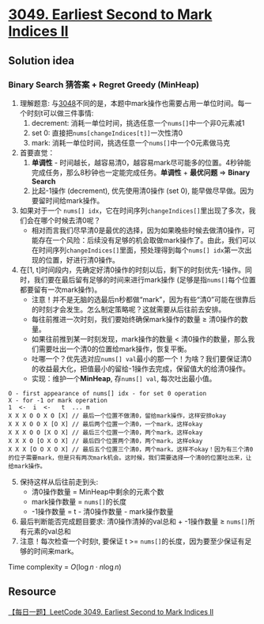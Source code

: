 # [3049. Earliest Second to Mark Indices II](https://leetcode.com/problems/earliest-second-to-mark-indices-ii/description/)

## Solution idea
### Binary Search 猜答案 + Regret Greedy (MinHeap)
1. 理解题意: 与[3048](https://github.com/szhou12/leetcode-go/tree/main/leetcode/3048-Earliest-Second-to-Mark-Indices-I)不同的是，本题中mark操作也需要占用一单位时间。每一个时刻t可以做三件事情:
    1. decrement: 消耗一单位时间，挑选任意一个`nums[]`中一个非0元素减1
    2. set 0: 直接把`nums[changeIndices[t]]`一次性清0
    3. mark: 消耗一单位时间，挑选任意一个`nums[]`中一个0元素做马克
2. 首要直觉：
    1. **单调性** - 时间越长，越容易清0，越容易mark尽可能多的位置。4秒钟能完成任务，那么8秒钟也一定能完成任务。**单调性** + **最优问题** => **Binary Search**
    2. 比起-1操作 (decrement), 优先使用清0操作 (set 0), 能早做尽早做。因为要留时间给mark操作。
3. 如果对于一个 `nums[] idx`，它在时间序列`changeIndices[]`里出现了多次，我们会在哪个时候去清0呢？
    * 相对而言我们尽早清0是最优的选择，因为如果晚些时候去做清0操作，可能存在一个风险：后续没有足够的机会取做mark操作了。由此，我们可以在时间序列`changeIndices[]`里面，预处理得到每个`nums[] idx`第一次出现的位置，好进行清0操作。
4. 在[1, t]时间段内，先确定好清0操作的时刻以后，剩下的时刻优先-1操作。同时，我们要在最后留有足够的时间来进行mark操作 (足够是指`nums[]`每个位置都要留有一次mark操作)。
    * 注意！并不是无脑的选最后n秒都做“mark”，因为有些“清0”可能在很靠后的时刻才会发生。怎么制定策略呢？这就需要从后往前去安排。
    * 每往前推进一次时刻，我们要始终确保mark操作的数量 $\geq$ 清0操作的数量。
    * 如果往前推到某一时刻发现，mark操作的数量 < 清0操作的数量，那么我们需要吐出一个清0的位置给mark操作，恢复平衡。
    * 吐哪一个？优先选对应`nums[] val`最小的那一个！为啥？我们要保证清0的收益最大化，把值最小的留给-1操作去完成，保留值大的给清0操作。
    * 实现：维护一个**MinHeap**, 存`nums[] val`, 每次吐出最小值。
```
O - first appearance of nums[] idx - for set 0 operation
X - for -1 or mark operation
1  <-  i  <-   t  ... m
X X X O O X O [X] // 最后一个位置不做清0，留给mark操作，这样安排okay
X X X O O X [O X] // 最后两个位置一个清0，一个mark，这样okay
X X X O O [X O X] // 最后三个位置一个清0，两个mark，这样okay
X X X O [O X O X] // 最后四个位置两个清0，两个mark，这样okay
X X X [O O X O X] // 最后五个位置三个清0，两个mark，这样不okay！因为有三个清0的位子需要mark，但是只有两次mark机会。这时候，我们需要选择一个清0的位置吐出来，让给mark操作。
```
5. 保持这样从后往前走到头:
    * 清0操作数量 = MinHeap中剩余的元素个数
    * mark操作数量 = `nums[]`的长度
    * -1操作数量 = t - 清0操作数量 - mark操作数量
6. 最后判断能否完成题目要求: 清0操作清掉的val总和 + -1操作数量 $\geq$ `nums[]`所有元素的val总和
7. 注意！每次检查一个时刻t, 要保证 t >= `nums[]`的长度，因为要至少保证有足够的时间来mark。

Time complexity = $O(\log n \cdot n\log n)$

## Resource
[【每日一题】LeetCode 3049. Earliest Second to Mark Indices II](https://www.youtube.com/watch?v=VA6TLsOVMa4&ab_channel=HuifengGuan)